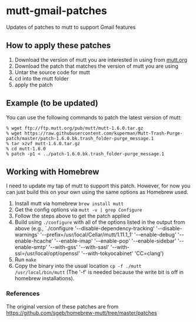# mutt-gmail-patches
Updates of patches to mutt to support Gmail features

## How to apply these patches

1. Download the version of mutt you are interested in using from [mutt.org](http://www.mutt.org/)
2. Download the patch that matches the version of mutt you are using
3. Untar the source code for mutt
4. cd into the mutt folder
5. apply the patch

## Example (to be updated)

You can use the following commands to patch the latest version of mutt:

```
% wget ftp://ftp.mutt.org/pub/mutt/mutt-1.6.0.tar.gz
% wget https://raw.githubusercontent.com/kuperman/Mutt-Trash-Purge-patch/master/patch-1.6.0.bk.trash_folder-purge_message.1
% tar xzvf mutt-1.6.0.tar.gz
% cd mutt-1.6.0
% patch -p1 < ../patch-1.6.0.bk.trash_folder-purge_message.1
```

## Working with Homebrew

I need to update my tap of mutt to support this patch. However, for now you can just build this on your own using the same options as Homebrew used.

1. Install mutt via homebrew `brew install mutt`
2. Get the config options via `mutt -v | grep Configure`
3. Follow the steps above to get the patch applied
4. Build using `./configure` with all of the options listed in the output from above (e.g., `./configure '--disable-dependency-tracking' '--disable-warnings' '--prefix=/usr/local/Cellar/mutt/1.11.1_1' '--enable-debug' '--enable-hcache' '--enable-imap' '--enable-pop' '--enable-sidebar' '--enable-smtp' '--with-gss' '--with-sasl' '--with-ssl=/usr/local/opt/openssl' '--with-tokyocabinet' 'CC=clang')
5. Run `make`
6. Copy the binary into the usual location `cp -f ./mutt /usr/local/bin/mutt` (The '-f' is needed because the write bit is off in homebrew installations).

### References
The original version of these patches are from https://github.com/sgeb/homebrew-mutt/tree/master/patches
